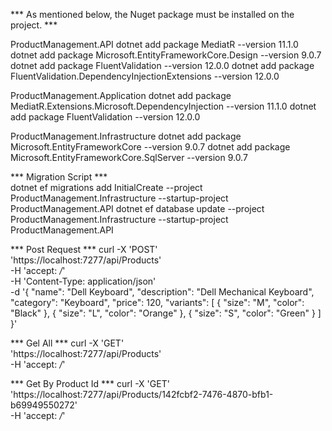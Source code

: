 *** As mentioned below, the Nuget package must be installed on the project. ***


ProductManagement.API
	dotnet add package MediatR --version 11.1.0
	dotnet add package Microsoft.EntityFrameworkCore.Design --version 9.0.7
	dotnet add package FluentValidation --version 12.0.0
	dotnet add package FluentValidation.DependencyInjectionExtensions --version 12.0.0

ProductManagement.Application
	dotnet add package MediatR.Extensions.Microsoft.DependencyInjection --version 11.1.0
	dotnet add package FluentValidation --version 12.0.0
	
ProductManagement.Infrastructure
	dotnet add package Microsoft.EntityFrameworkCore --version 9.0.7
	dotnet add package Microsoft.EntityFrameworkCore.SqlServer --version 9.0.7
	

*** Migration Script ***	
dotnet ef migrations add InitialCreate --project ProductManagement.Infrastructure --startup-project ProductManagement.API
dotnet ef database update --project ProductManagement.Infrastructure --startup-project ProductManagement.API



*** Post Request ***
curl -X 'POST' \
  'https://localhost:7277/api/Products' \
  -H 'accept: */*' \
  -H 'Content-Type: application/json' \
  -d '{
  "name": "Dell Keyboard",
  "description": "Dell Mechanical Keyboard",
  "category": "Keyboard",
  "price": 120,
  "variants": [
    {
      "size": "M",
      "color": "Black"
    },
    {
      "size": "L",
      "color": "Orange"
    },
    {
      "size": "S",
      "color": "Green"
    }
  ]
}'


*** Gel All ***
curl -X 'GET' \
  'https://localhost:7277/api/Products' \
  -H 'accept: */*'
  
  
*** Get By Product Id ***
curl -X 'GET' \
  'https://localhost:7277/api/Products/142fcbf2-7476-4870-bfb1-b69949550272' \
  -H 'accept: */*'